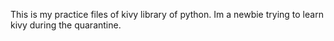 This is my practice files of kivy library of python.
Im a newbie trying to learn kivy during the quarantine.